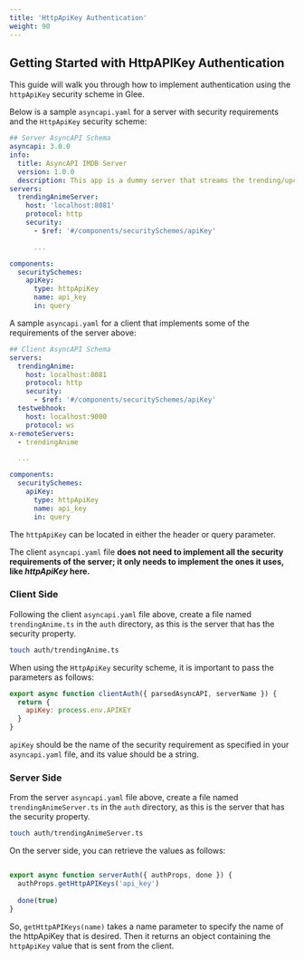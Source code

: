 ```yaml
---
title: 'HttpApiKey Authentication'
weight: 90
---
```


## Getting Started with HttpAPIKey Authentication

This guide will walk you through how to implement authentication using the `httpApiKey` security scheme in Glee.

Below is a sample `asyncapi.yaml` for a server with security requirements and the `HttpApiKey` security scheme:

```yaml
## Server AsyncAPI Schema
asyncapi: 3.0.0
info:
  title: AsyncAPI IMDB Server
  version: 1.0.0
  description: This app is a dummy server that streams the trending/upcoming anime.
servers:
  trendingAnimeServer:
    host: 'localhost:8081'
    protocol: http
    security:
      - $ref: '#/components/securitySchemes/apiKey'

      ...

components:
  securitySchemes:
    apiKey:
      type: httpApiKey
      name: api_key
      in: query

```

A sample `asyncapi.yaml` for a client that implements some of the requirements of the server above:

```yaml
## Client AsyncAPI Schema
servers:
  trendingAnime:
    host: localhost:8081
    protocol: http
    security:
      - $ref: '#/components/securitySchemes/apiKey'
  testwebhook:
    host: localhost:9000
    protocol: ws
x-remoteServers:
  - trendingAnime

  ...

components:
  securitySchemes:
    apiKey:
      type: httpApiKey
      name: api_key
      in: query

```

The `httpApiKey` can be located in either the header or query parameter.

The client `asyncapi.yaml` file **does not need to implement all the security requirements of the server; it only needs to implement the ones it uses, like *httpApiKey* here.**

### Client Side

Following the client `asyncapi.yaml` file above, create a file named `trendingAnime.ts` in the `auth` directory, as this is the server that has the security property. 

```bash
touch auth/trendingAnime.ts
```

When using the `HttpApiKey` security scheme, it is important to pass the parameters as follows:

```js
export async function clientAuth({ parsedAsyncAPI, serverName }) {
  return {
    apiKey: process.env.APIKEY
  }
}
```

`apiKey` should be the name of the security requirement as specified in your `asyncapi.yaml` file, and its value should be a string.

### Server Side

From the server `asyncapi.yaml` file above, create a file named `trendingAnimeServer.ts` in the `auth` directory, as this is the server that has the security property. 

```bash
touch auth/trendingAnimeServer.ts
```

On the server side, you can retrieve the values as follows:

```js

export async function serverAuth({ authProps, done }) {
  authProps.getHttpAPIKeys('api_key')
  
  done(true)
}

```

So, `getHttpAPIKeys(name)` takes a name parameter to specify the name of the httpApiKey that is desired. Then it returns an object containing the `httpApiKey` value that is sent from the client.
